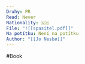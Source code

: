 ```yaml
---
Druhy: PR
Read: Never
Nationality: 🇳🇴
File: "![[spasitel.pdf]]"
Na potítku: Není na potítku
Author: "[[Jo Nesbø]]"
---
```

#Book
